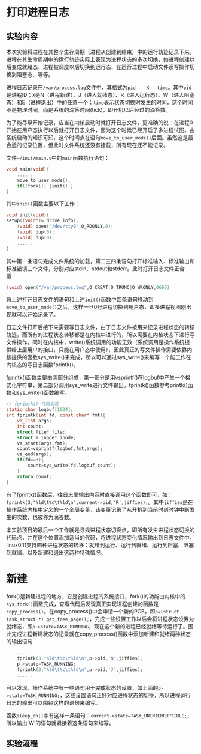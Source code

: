 # 打印进程日志

## 实验内容

本次实验将进程在其整个生存周期（进程从创建到结束）中的运行轨迹记录下来，进程在其生命周期中的运行轨迹实际上表现为进程状态的多次切换，如进程创建以后变成就绪态、进程被调度以后切换到运行态、在运行过程中启动文件读写操作切换到阻塞态、等等。

进程日志记录在`/var/process.log`文件中，其格式为`pid    X   time`。其中`pid`是进程ID；`X`是N（进程新建）、J（进入就绪态）、R（进入运行态）、W（进入阻塞态）和E（进程退出）中的任意一个；`time`表示状态切换时发生的时间，这个时间不是物理时间，而是系统的滴答时间(tick)，即开机以后经过的滴答数。

为了能尽早开始记录，应当在内核启动时就打开日志文件，更准确的说：在进程0开始在用户态执行以后就打开日志文件，因为这个时候已经开启了多进程试图。由系统启动的知识可知，这个时间点在语句`move_to_user_mode()`后面。虽然这是最合适的记录位置，但此时文件系统还没有挂载，所有现在还不能记录。

文件`~/init/main.c`中的`main`函数执行语句：

```C++
void main(void){
    ......
    move_to_user_mode();
    if(!fork()) {init();}
}
```

其中`init()`函数主要以下工作：

```C++
void init(void){
setup((void*)& drive_info);
    (void) open("/dev/tty0",O_RDONLY,0);
    (void) dup(0);
    (void) dup(0);
    ......
}
```

其中第一条语句完成文件系统的加载，第二三四条语句打开标准输入、标准输出和标准错误三个文件，分别对应stdin、stdout和stderr。此时打开日志文件正合适：

```C++
(void) open("/var/process.log",O_CREAT|O_TRUNC|O_WRONLY,0666)
```

将上述打开日志文件的语句和上述`init()`函数中四条语句移动到`move_to_user_mode()`之后，这样一旦0号进程切换到用户态，即多进程视图刚出现就可以开始记录了。

日志文件打开后接下来需要写日志文件，由于日志文件被用来记录进程状态的转移轨迹，而所有的进程状态转移都是在内核中进行的，所以需要在内核状态下进行写文件操作。同时在内核中，write()系统调用的功能无效（系统调用是操作系统提供给上层用户的接口，只能在用户态中使用），因此真正的写文件操作需要依靠内核提供的函数sys_write()来完成，所以可以通过sys_write()来编写一个能工作在内核态的写日志函数fprintk()。

fprintk()函数主要由两部分组成，第一部分是用vsprintf()在logbuf中产生一个格式化字符串，第二部分调用sys_write进行文件输出。fprintk()函数参考printk()函数和sys_write()函数编写。

```C
// fprintk() 代码实现
static char logbuf[1024];
int fprintk(int fd, const char* fmt){
    va_list args;
    int count;
    struct file* file;
    struct m_inode* inode;
    va_start(args,fmt);
    count=vsprintf(logbuf,fmt,args);
    va_end(args);
    if(fd==3){
        count=sys_write(fd,logbuf,count);
    }
    return count;
}
```

有了fprintk()函数后，往日志里输出内容时直接调用这个函数即可，如：`fprintk(3,"%ld\t%c\t%ld\n",current->pid,'R',jiffies);`。其中`jiffies`是在操作系统内核中定义的一个全局变量，该变量记录了从开机到当前时刻时钟中断发生的次数，也被称为滴答数。

本实验项目的最后一个工作就是寻找进程状态切换点，即所有发生进程状态切换的代码点，并在这个位置添加适当的代码，将进程状态变化情况输出到日志文件中。linux0.11支持四种进程状态的转移：就绪到运行、运行到就绪、运行到阻塞、阻塞到就绪、以及新建和退出这两种特殊情况。

# 新建


fork()是新建进程的地方，它是创建进程的系统接口，fork()的功能由内核中的`sys_fork()`函数完成，查看代码后发现真正实现进程创建的函数是`copy_process()`。在copy_process()中会申请一个新的PCB，即`p=(struct task_struct *) get_free_page();`，完成一些设置工作以后会将进程状态设置为就绪态，即`p->state=TASK_RUNNING`，现在这个新的进程已经就绪等待运行了。因此完成进程新建状态的记录就在copy_process()函数中添加新建和就绪两种状态的输出语句：

```C
    ......
    fprintk(3,"%ld\t%c\t%ld\n",p->pid,'N',jiffies);
    p->state=TASK_RUNNING;
    fprintk(3,"%ld\t%c\t%ld\n",p->pid,'J',jiffies);
    ......
```

可以发现，操作系统中有一些语句用于完成状态的设置，如上面的`p->state=TASK_RUNNING;`，这些设置语句正好对应进程状态的切换，所以进程运行日志的输出可以围绕这样的语句来编写。

函数`sleep_on()`中有这样一条语句：`current->state=TASK_UNINTERRUPTIBLE;`，所以输出'W'的语句就紧接着这条语句来编写。

## 实验流程
